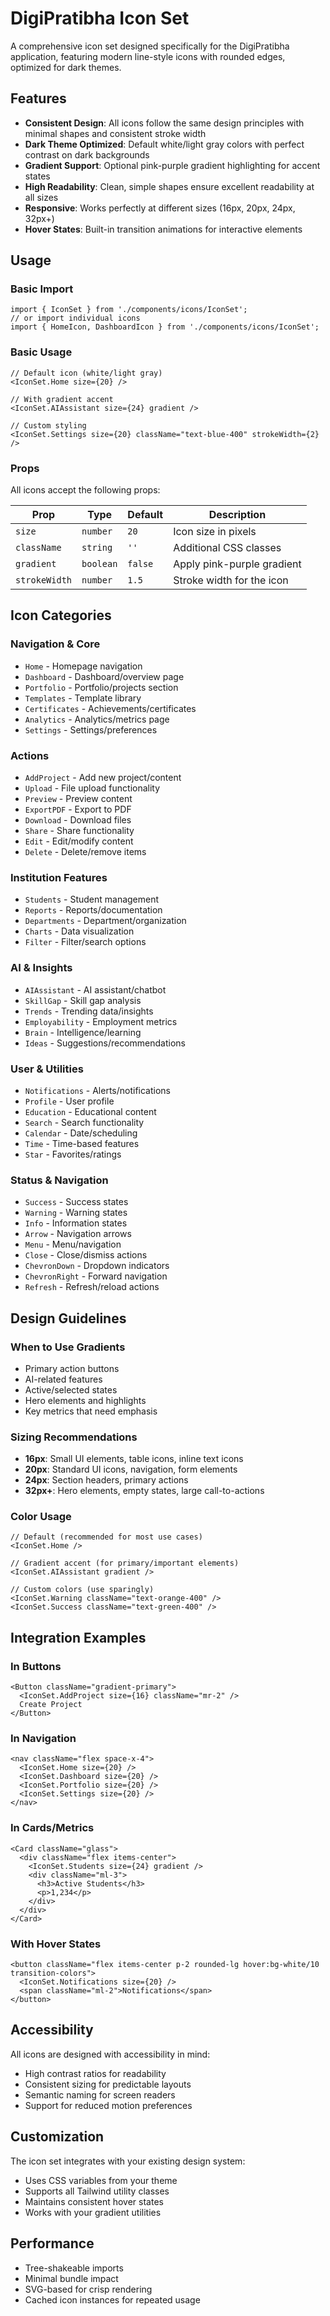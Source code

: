# DigiPratibha Icon Set

A comprehensive icon set designed specifically for the DigiPratibha application, featuring modern line-style icons with rounded edges, optimized for dark themes.

## Features

- **Consistent Design**: All icons follow the same design principles with minimal shapes and consistent stroke width
- **Dark Theme Optimized**: Default white/light gray colors with perfect contrast on dark backgrounds
- **Gradient Support**: Optional pink-purple gradient highlighting for accent states
- **High Readability**: Clean, simple shapes ensure excellent readability at all sizes
- **Responsive**: Works perfectly at different sizes (16px, 20px, 24px, 32px+)
- **Hover States**: Built-in transition animations for interactive elements

## Usage

### Basic Import

```tsx
import { IconSet } from './components/icons/IconSet';
// or import individual icons
import { HomeIcon, DashboardIcon } from './components/icons/IconSet';
```

### Basic Usage

```tsx
// Default icon (white/light gray)
<IconSet.Home size={20} />

// With gradient accent
<IconSet.AIAssistant size={24} gradient />

// Custom styling
<IconSet.Settings size={20} className="text-blue-400" strokeWidth={2} />
```

### Props

All icons accept the following props:

| Prop | Type | Default | Description |
|------|------|---------|-------------|
| `size` | `number` | `20` | Icon size in pixels |
| `className` | `string` | `''` | Additional CSS classes |
| `gradient` | `boolean` | `false` | Apply pink-purple gradient |
| `strokeWidth` | `number` | `1.5` | Stroke width for the icon |

## Icon Categories

### Navigation & Core
- `Home` - Homepage navigation
- `Dashboard` - Dashboard/overview page
- `Portfolio` - Portfolio/projects section
- `Templates` - Template library
- `Certificates` - Achievements/certificates
- `Analytics` - Analytics/metrics page
- `Settings` - Settings/preferences

### Actions
- `AddProject` - Add new project/content
- `Upload` - File upload functionality
- `Preview` - Preview content
- `ExportPDF` - Export to PDF
- `Download` - Download files
- `Share` - Share functionality
- `Edit` - Edit/modify content
- `Delete` - Delete/remove items

### Institution Features
- `Students` - Student management
- `Reports` - Reports/documentation
- `Departments` - Department/organization
- `Charts` - Data visualization
- `Filter` - Filter/search options

### AI & Insights
- `AIAssistant` - AI assistant/chatbot
- `SkillGap` - Skill gap analysis
- `Trends` - Trending data/insights
- `Employability` - Employment metrics
- `Brain` - Intelligence/learning
- `Ideas` - Suggestions/recommendations

### User & Utilities
- `Notifications` - Alerts/notifications
- `Profile` - User profile
- `Education` - Educational content
- `Search` - Search functionality
- `Calendar` - Date/scheduling
- `Time` - Time-based features
- `Star` - Favorites/ratings

### Status & Navigation
- `Success` - Success states
- `Warning` - Warning states
- `Info` - Information states
- `Arrow` - Navigation arrows
- `Menu` - Menu/navigation
- `Close` - Close/dismiss actions
- `ChevronDown` - Dropdown indicators
- `ChevronRight` - Forward navigation
- `Refresh` - Refresh/reload actions

## Design Guidelines

### When to Use Gradients
- Primary action buttons
- AI-related features
- Active/selected states
- Hero elements and highlights
- Key metrics that need emphasis

### Sizing Recommendations
- **16px**: Small UI elements, table icons, inline text icons
- **20px**: Standard UI icons, navigation, form elements
- **24px**: Section headers, primary actions
- **32px+**: Hero elements, empty states, large call-to-actions

### Color Usage
```tsx
// Default (recommended for most use cases)
<IconSet.Home />

// Gradient accent (for primary/important elements)
<IconSet.AIAssistant gradient />

// Custom colors (use sparingly)
<IconSet.Warning className="text-orange-400" />
<IconSet.Success className="text-green-400" />
```

## Integration Examples

### In Buttons
```tsx
<Button className="gradient-primary">
  <IconSet.AddProject size={16} className="mr-2" />
  Create Project
</Button>
```

### In Navigation
```tsx
<nav className="flex space-x-4">
  <IconSet.Home size={20} />
  <IconSet.Dashboard size={20} />
  <IconSet.Portfolio size={20} />
  <IconSet.Settings size={20} />
</nav>
```

### In Cards/Metrics
```tsx
<Card className="glass">
  <div className="flex items-center">
    <IconSet.Students size={24} gradient />
    <div className="ml-3">
      <h3>Active Students</h3>
      <p>1,234</p>
    </div>
  </div>
</Card>
```

### With Hover States
```tsx
<button className="flex items-center p-2 rounded-lg hover:bg-white/10 transition-colors">
  <IconSet.Notifications size={20} />
  <span className="ml-2">Notifications</span>
</button>
```

## Accessibility

All icons are designed with accessibility in mind:
- High contrast ratios for readability
- Consistent sizing for predictable layouts
- Semantic naming for screen readers
- Support for reduced motion preferences

## Customization

The icon set integrates with your existing design system:
- Uses CSS variables from your theme
- Supports all Tailwind utility classes
- Maintains consistent hover states
- Works with your gradient utilities

## Performance

- Tree-shakeable imports
- Minimal bundle impact
- SVG-based for crisp rendering
- Cached icon instances for repeated usage